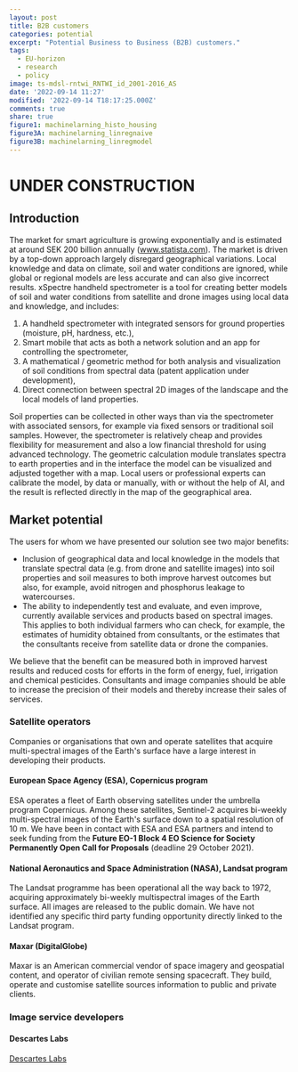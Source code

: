```yaml
---
layout: post
title: B2B customers
categories: potential
excerpt: "Potential Business to Business (B2B) customers."
tags:
  - EU-horizon
  - research
  - policy
image: ts-mdsl-rntwi_RNTWI_id_2001-2016_AS
date: '2022-09-14 11:27'
modified: '2022-09-14 T18:17:25.000Z'
comments: true
share: true
figure1: machinelarning_histo_housing
figure3A: machinelarning_linregnaive
figure3B: machinelarning_linregmodel
---
```


# UNDER CONSTRUCTION


## Introduction

The market for smart agriculture is growing exponentially and is estimated at around SEK 200 billion annually (www.statista.com). The market is driven by a top-down approach largely disregard geographical variations. Local knowledge and data on climate, soil and water conditions are ignored, while global or regional models are less accurate and can also give incorrect results. xSpectre handheld spectrometer is a tool for creating better models of soil and water conditions from satellite and drone images using local data and knowledge, and includes:
1. A handheld spectrometer with integrated sensors for ground properties (moisture, pH, hardness, etc.),
2. Smart mobile that acts as both a network solution and an app for controlling the spectrometer,
3. A mathematical / geometric method for both analysis and visualization of soil conditions from spectral data (patent application under development),
4. Direct connection between spectral 2D images of the landscape and the local models of land properties.

Soil properties can be collected in other ways than via the spectrometer with associated sensors, for example via fixed sensors or traditional soil samples. However, the spectrometer is relatively cheap and provides flexibility for measurement and also a low financial threshold for using advanced technology. The geometric calculation module translates spectra to earth properties and in the interface the model can be visualized and adjusted together with a map. Local users or professional experts can calibrate the model, by data or manually, with or without the help of AI, and the result is reflected directly in the map of the geographical area.

## Market potential

The users for whom we have presented our solution see two major benefits:
- Inclusion of geographical data and local knowledge in the models that translate spectral data (e.g. from drone and satellite images) into soil properties and soil measures to both improve harvest outcomes but also, for example, avoid nitrogen and phosphorus leakage to watercourses.
- The ability to independently test and evaluate, and even improve, currently available services and products based on spectral images. This applies to both individual farmers who can check, for example, the estimates of humidity obtained from consultants, or the estimates that the consultants receive from satellite data or drone the companies.

We believe that the benefit can be measured both in improved harvest results and reduced costs for efforts in the form of energy, fuel, irrigation and chemical pesticides. Consultants and image companies should be able to  increase the precision of their models and thereby increase their sales of services.

### Satellite operators

Companies or organisations that own and operate satellites that acquire multi-spectral images of the Earth's surface have a large interest in developing their products.

#### European Space Agency (ESA), Copernicus program

ESA operates a fleet of Earth observing satellites under the umbrella program Copernicus. Among these satellites, Sentinel-2 acquires bi-weekly multi-spectral images of the Earth's surface down to a spatial resolution of 10 m. We have been in contact with ESA and ESA partners and intend to seek funding from the __Future EO-1 Block 4
EO Science for Society Permanently Open Call for Proposals__ (deadline 29 October 2021).

#### National Aeronautics and Space Administration (NASA), Landsat program

The Landsat programme has been operational all the way back to 1972, acquiring approximately bi-weekly multispectral images of the Earth surface. All images are released to the public domain. We have not identified any specific third party funding opportunity directly linked to the Landsat program.

#### Maxar (DigitalGlobe)

Maxar is an American commercial vendor of space imagery and geospatial content, and operator of civilian remote sensing spacecraft. They build, operate and customise satellite sources information to public and private clients.

### Image service developers

#### Descartes Labs

[Descartes Labs](https://descarteslabs.com)

